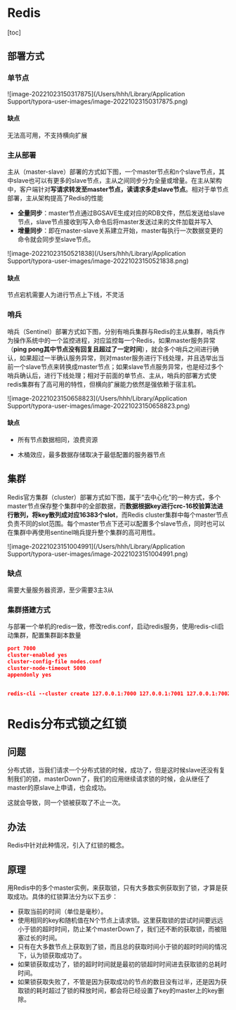 # Redis

[toc]

## 部署方式

### 单节点

![image-20221023150317875](/Users/hhh/Library/Application Support/typora-user-images/image-20221023150317875.png)

#### 缺点

无法高可用，不支持横向扩展

### 主从部署

主从（master-slave）部署的方式如下图，一个master节点和n个slave节点，其中slave也可以有更多的slave节点，主从之间同步分为全量或增量。在主从架构中，客户端针对**写请求转发至master节点，读请求多走slave节点**。相对于单节点部署，主从架构提高了Redis的性能

- **全量同步**：master节点通过BGSAVE生成对应的RDB文件，然后发送给slave节点，slave节点接收到写入命令后将master发送过来的文件加载并写入
- **增量同步**：即在master-slave关系建立开始，master每执行一次数据变更的命令就会同步至slave节点。

![image-20221023150521838](/Users/hhh/Library/Application Support/typora-user-images/image-20221023150521838.png)





#### 缺点

节点宕机需要人为进行节点上下线，不灵活

### 哨兵

哨兵（Sentinel）部署方式如下图，分别有哨兵集群与Redis的主从集群，哨兵作为操作系统中的一个监控进程，对应监控每一个Redis，如果master服务异常（**ping pong其中节点没有回复且超过了一定时间**），就会多个哨兵之间进行确认，如果超过一半确认服务异常，则对master服务进行下线处理，并且选举出当前一个slave节点来转换成master节点；如果slave节点服务异常，也是经过多个哨兵确认后，进行下线处理；相对于前面的单节点、主从，哨兵的部署方式使redis集群有了高可用的特性，但横向扩展能力依然是强依赖于宿主机。

![image-20221023150658823](/Users/hhh/Library/Application Support/typora-user-images/image-20221023150658823.png)





#### 缺点

- 所有节点数据相同，浪费资源

- 木桶效应，最多数据存储取决于最低配置的服务器节点

## 集群

Redis官方集群（cluster）部署方式如下图，属于“去中心化”的一种方式，多个master节点保存整个集群中的全部数据，而**数据根据key进行crc-16校验算法进行散列，将key散列成对应16383个slot**，而Redis cluster集群中每个master节点负责不同的slot范围。每个master节点下还可以配置多个slave节点，同时也可以在集群中再使用sentinel哨兵提升整个集群的高可用性。

![image-20221023151004991](/Users/hhh/Library/Application Support/typora-user-images/image-20221023151004991.png)





### 缺点

需要大量服务器资源，至少需要3主3从

### 集群搭建方式

与部署一个单机的redis一致，修改redis.conf，启动redis服务，使用redis-cli启动集群，配置集群副本数量

```json
port 7000
cluster-enabled yes
cluster-config-file nodes.conf
cluster-node-timeout 5000
appendonly yes


redis-cli --cluster create 127.0.0.1:7000 127.0.0.1:7001 127.0.0.1:7002 127.0.0.1:7003 127.0.0.1:7004 127.0.0.1:7005 --cluster-replicas 1
```





# Redis分布式锁之红锁

## 问题

分布式锁，当我们请求一个分布式锁的时候，成功了，但是这时候slave还没有复制我们的锁，masterDown了，我们的应用继续请求锁的时候，会从继任了master的原slave上申请，也会成功。

这就会导致，同一个锁被获取了不止一次。

## 办法

Redis中针对此种情况，引入了红锁的概念。

## 原理

用Redis中的多个master实例，来获取锁，只有大多数实例获取到了锁，才算是获取成功。具体的红锁算法分为以下五步：

- 获取当前的时间（单位是毫秒）。
- 使用相同的key和随机值在N个节点上请求锁。这里获取锁的尝试时间要远远小于锁的超时时间，防止某个masterDown了，我们还不断的获取锁，而被阻塞过长的时间。
- 只有在大多数节点上获取到了锁，而且总的获取时间小于锁的超时时间的情况下，认为锁获取成功了。
- 如果锁获取成功了，锁的超时时间就是最初的锁超时时间进去获取锁的总耗时时间。
- 如果锁获取失败了，不管是因为获取成功的节点的数目没有过半，还是因为获取锁的耗时超过了锁的释放时间，都会将已经设置了key的master上的key删除。